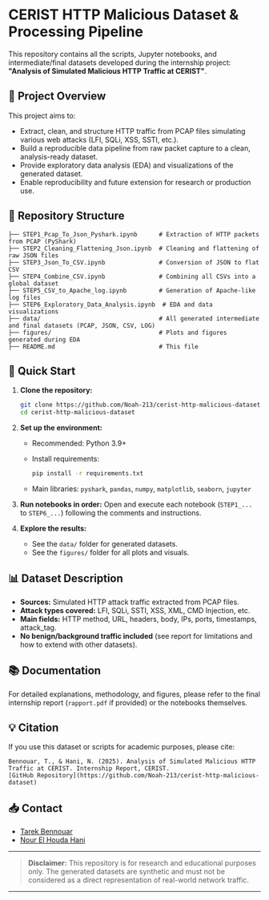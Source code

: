# CERIST HTTP Malicious Dataset & Processing Pipeline

This repository contains all the scripts, Jupyter notebooks, and intermediate/final datasets developed during the internship project: **"Analysis of Simulated Malicious HTTP Traffic at CERIST"**.

## 📄 Project Overview

This project aims to:

* Extract, clean, and structure HTTP traffic from PCAP files simulating various web attacks (LFI, SQLi, XSS, SSTI, etc.).
* Build a reproducible data pipeline from raw packet capture to a clean, analysis-ready dataset.
* Provide exploratory data analysis (EDA) and visualizations of the generated dataset.
* Enable reproducibility and future extension for research or production use.

## 📁 Repository Structure

```
├── STEP1_Pcap_To_Json_Pyshark.ipynb      # Extraction of HTTP packets from PCAP (PyShark)
├── STEP2_Cleaning_Flattening_Json.ipynb  # Cleaning and flattening of raw JSON files
├── STEP3_Json_To_CSV.ipynb               # Conversion of JSON to flat CSV
├── STEP4_Combine_CSV.ipynb               # Combining all CSVs into a global dataset
├── STEP5_CSV_to_Apache_log.ipynb         # Generation of Apache-like log files
├── STEP6_Exploratory_Data_Analysis.ipynb  # EDA and data visualizations
├── data/                                 # All generated intermediate and final datasets (PCAP, JSON, CSV, LOG)
├── figures/                              # Plots and figures generated during EDA
├── README.md                             # This file
```

## 🚀 Quick Start

1. **Clone the repository:**

   ```bash
   git clone https://github.com/Noah-213/cerist-http-malicious-dataset.git
   cd cerist-http-malicious-dataset
   ```

2. **Set up the environment:**

   * Recommended: Python 3.9+
   * Install requirements:

     ```bash
     pip install -r requirements.txt
     ```
   * Main libraries: `pyshark`, `pandas`, `numpy`, `matplotlib`, `seaborn`, `jupyter`

3. **Run notebooks in order:**
   Open and execute each notebook (`STEP1_...` to `STEP6_...`) following the comments and instructions.

4. **Explore the results:**

   * See the `data/` folder for generated datasets.
   * See the `figures/` folder for all plots and visuals.

## 📊 Dataset Description

* **Sources:** Simulated HTTP attack traffic extracted from PCAP files.
* **Attack types covered:** LFI, SQLi, SSTI, XSS, XML, CMD Injection, etc.
* **Main fields:** HTTP method, URL, headers, body, IPs, ports, timestamps, attack\_tag.
* **No benign/background traffic included** (see report for limitations and how to extend with other datasets).

## 📚 Documentation

For detailed explanations, methodology, and figures, please refer to the final internship report (`rapport.pdf` if provided) or the notebooks themselves.

## 💡 Citation

If you use this dataset or scripts for academic purposes, please cite:

```
Bennouar, T., & Hani, N. (2025). Analysis of Simulated Malicious HTTP Traffic at CERIST. Internship Report, CERIST.
[GitHub Repository](https://github.com/Noah-213/cerist-http-malicious-dataset)
```

## 📥 Contact

* [Tarek Bennouar](mailto:tarek.tb.pro@gmail.com)
* [Nour El Houda Hani](mailto:nourelhoudahani2002@gmail.com)

---

> **Disclaimer:** This repository is for research and educational purposes only. The generated datasets are synthetic and must not be considered as a direct representation of real-world network traffic.

---
